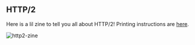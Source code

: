 ## HTTP/2

Here is a lil zine to tell you all about HTTP/2!
Printing instructions are [here](./instructions.md).

![http2-zine](./img/http2.png)
